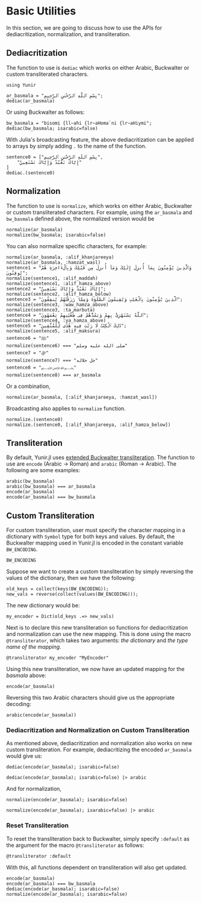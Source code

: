 Basic Utilities
=====
In this section, we are going to discuss how to use the APIs for dediacritization, normalization, and transliteration.
## Dediacritization
The function to use is `dediac` which works on either Arabic, Buckwalter or custom transliterated characters.
```@repl abc
using Yunir

ar_basmala = "بِسْمِ ٱللَّهِ ٱلرَّحْمَٰنِ ٱلرَّحِيمِ";
dediac(ar_basmala)
```
Or using Buckwalter as follows:
```@repl abc
bw_basmala = "bisomi {ll~ahi {lr~aHoma`ni {lr~aHiymi";
dediac(bw_basmala; isarabic=false)
```
With Julia's broadcasting feature, the above dediacritization can be applied to arrays by simply adding `.` to the name of the function.
```@repl abc
sentence0 = ["بِسْمِ ٱللَّهِ ٱلرَّحْمَٰنِ ٱلرَّحِيمِ",
    "إِيَّاكَ نَعْبُدُ وَإِيَّاكَ نَسْتَعِينُ"
]
dediac.(sentence0)
```
## Normalization
The function to use is `normalize`, which works on either Arabic, Buckwalter or custom transliterated characters. For example, using the `ar_basmala` and `bw_basmala` defined above, the normalized version would be
```@repl abc
normalize(ar_basmala)
normalize(bw_basmala; isarabic=false)
```
You can also normalize specific characters, for example:
```@repl abc
normalize(ar_basmala, :alif_khanjareeya)
normalize(ar_basmala, :hamzat_wasl)
sentence1 = "وَٱلَّذِينَ يُؤْمِنُونَ بِمَآ أُنزِلَ إِلَيْكَ وَمَآ أُنزِلَ مِن قَبْلِكَ وَبِٱلْءَاخِرَةِ هُمْ يُوقِنُونَ";
normalize(sentence1, :alif_maddah)
normalize(sentence1, :alif_hamza_above)
sentence2 = "إِيَّاكَ نَعْبُدُ وَإِيَّاكَ نَسْتَعِينُ";
normalize(sentence2, :alif_hamza_below)
sentence3 = "ٱلَّذِينَ يُؤْمِنُونَ بِٱلْغَيْبِ وَيُقِيمُونَ ٱلصَّلَوٰةَ وَمِمَّا رَزَقْنَٰهُمْ يُنفِقُونَ";
normalize(sentence3, :waw_hamza_above)
normalize(sentence3, :ta_marbuta)
sentence4 = "ٱللَّهُ يَسْتَهْزِئُ بِهِمْ وَيَمُدُّهُمْ فِى طُغْيَٰنِهِمْ يَعْمَهُونَ";
normalize(sentence4, :ya_hamza_above)
sentence5 = "ذَٰلِكَ ٱلْكِتَٰبُ لَا رَيْبَ فِيهِ هُدًى لِّلْمُتَّقِينَ";
normalize(sentence5, :alif_maksura)
sentence6 = "ﷺ"
normalize(sentence6) === "صلى الله عليه وسلم"
sentence7 = "ﷻ"
normalize(sentence7) === "جل جلاله"
sentence8 = "﷽"
normalize(sentence8) === ar_basmala
```
Or a combination,
```@repl abc
normalize(ar_basmala, [:alif_khanjareeya, :hamzat_wasl])
```
Broadcasting also applies to `normalize` function.
```@repl abc
normalize.(sentence0)
normalize.(sentence0, [:alif_khanjareeya, :alif_hamza_below])
```
## Transliteration
By default, Yunir.jl uses [extended Buckwalter transliteration](https://corpus.quran.com/java/buckwalter.jsp). The function to use are `encode` (Arabic -> Roman) and `arabic` (Roman -> Arabic). The following are some examples:
```@repl abc
arabic(bw_basmala)
arabic(bw_basmala) === ar_basmala
encode(ar_basmala)
encode(ar_basmala) === bw_basmala
```
## Custom Transliteration
For custom transliteration, user must specify the character mapping in a dictionary with `Symbol` type for both keys and values. By default, the Buckwalter mapping used in Yunir.jl is encoded in the constant variable `BW_ENCODING`.
```@repl abc
BW_ENCODING
```
Suppose we want to create a custom transliteration by simply reversing the values of the dictionary, then we have the following:
```@repl abc
old_keys = collect(keys(BW_ENCODING));
new_vals = reverse(collect(values(BW_ENCODING)));
```
The new dictionary would be:
```@repl abc
my_encoder = Dict(old_keys .=> new_vals)
```
Next is to declare this new transliteration so functions for dediacritization and normalization can use the new mapping. This is done using the macro `@transliterator`, which takes two arguments: _the dictionary_ and _the type name of the mapping_.
```@repl abc
@transliterator my_encoder "MyEncoder"
```
Using this new transliteration, we now have an updated mapping for the _basmala_ above:
```@repl abc
encode(ar_basmala)
```
Reversing this two Arabic characters should give us the appropriate decoding:
```@repl abc
arabic(encode(ar_basmala))
```
### Dediacritization and Normalization on Custom Transliteration
As mentioned above, dediacritization and normalization also works on new custom transliteration. For example, dediacritizing the encoded `ar_basmala` would give us:
```@repl abc
dediac(encode(ar_basmala); isarabic=false)

dediac(encode(ar_basmala); isarabic=false) |> arabic
```
And for normalization, 

```@repl abc
normalize(encode(ar_basmala); isarabic=false)

normalize(encode(ar_basmala); isarabic=false) |> arabic
```
### Reset Transliteration
To reset the transliteration back to Buckwalter, simply specify `:default` as the argument for the macro `@transliterator` as follows:
```@repl abc
@transliterator :default
```
With this, all functions dependent on transliteration will also get updated.
```@repl abc
encode(ar_basmala)
encode(ar_basmala) === bw_basmala
dediac(encode(ar_basmala); isarabic=false)
normalize(encode(ar_basmala); isarabic=false)
```
